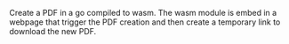 Create a PDF in a go compiled to wasm.
The wasm module is embed in a webpage that trigger the PDF creation and then create a temporary link to download the new PDF.

